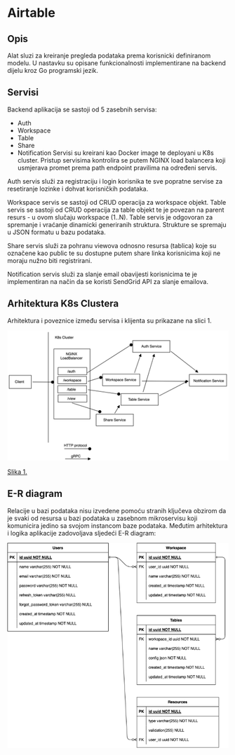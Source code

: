 # Airtable

## Opis

Alat sluzi za kreiranje pregleda podataka prema korisnicki definiranom modelu. U nastavku su opisane funkcionalnosti implementirane na backend dijelu kroz Go programski jezik.

## Servisi

Backend aplikacija se sastoji od 5 zasebnih servisa:
- Auth
- Workspace
- Table
- Share
- Notification
Servisi su kreirani kao Docker image te deployani u K8s cluster. Pristup servisima kontrolira se putem NGINX load balancera koji usmjerava promet prema path endpoint pravilima na određeni servis.

Auth servis služi za registraciju i login korisnika te sve popratne servise za resetiranje lozinke i dohvat korisničkih podataka.

Workspace servis se sastoji od CRUD operacija za workspace objekt.
Table servis se sastoji od CRUD operacija za table objekt te je povezan na parent resurs - u ovom slučaju workspace (1..N). Table servis je odgovoran za spremanje i vraćanje dinamicki generiranih struktura. Strukture se spremaju u JSON formatu u bazu podataka.

Share servis služi za pohranu viewova odnosno resursa (tablica) koje su označene kao public te su dostupne putem share linka korisnicima koji ne moraju nužno biti registrirani.

Notification servis služi za slanje email obavijesti korisnicima te je implementiran na način da se koristi SendGrid API za slanje emailova.

## Arhitektura K8s Clustera

Arhitektura i poveznice između servisa i klijenta su prikazane na slici 1.

<img src="./components.png" width=700 />

[Slika 1.](components.png)
  
## E-R diagram

Relacije u bazi podataka nisu izvedene pomoću stranih ključeva obzirom da je svaki od resursa u bazi podataka u zasebnom mikroservisu koji komunicira jedino sa svojom instancom baze podataka. Međutim arhitektura i logika aplikacije zadovoljava sljedeći E-R diagram:

<img src="./e-r.png" width=700 />

